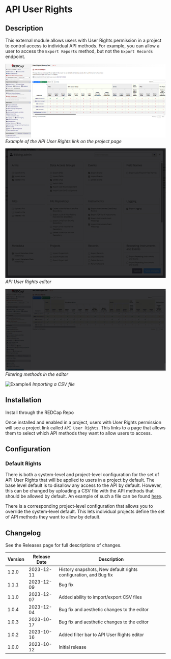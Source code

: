 # API User Rights

## Description
This external module allows users with User Rights permission in a project to control access to individual API methods. For example, you can allow a user to access the `Export Reports` method, but not the `Export Records` endpoint.

![Example1](images/api_user_rights_project_page.png)
*Example of the API User Rights link on the project page*

![Example2](images/api_user_rights_selecting_methods.gif)
*API User Rights editor*

![Example3](images/api_user_rights_filtering_methods.gif)
*Filtering methods in the editor*

![Example4](images/api_user_rights_csv_import.gif)
*Importing a CSV file*

## Installation
Install through the REDCap Repo

 Once installed and enabled in a project, users with User Rights permission will see a project link called `API User Rights`. This links to a page that allows them to select which API methods they want to allow users to access.

## Configuration

### Default Rights

There is both a system-level and project-level configuration for the set of API User Rights that will be applied to users in a project by default. The base level default is to disallow any access to the API by default. However, this can be changed by uploading a CSV file with the API methods that should be allowed by default. An example of such a file can be found [here](files/API_User_Rights_Default_Template.csv).

There is a corresponding project-level configuration that allows you to override the system-level default. This lets individual projects define the set of API methods they want to allow by default.


## Changelog

See the Releases page for full descriptions of changes.

| Version | Release Date | Description                                                      |
| ------- | ------------ | ---------------------------------------------------------------- |
| 1.2.0   | 2023-12-11   | History snapshots, New default rights configuration, and Bug fix |
| 1.1.1   | 2023-12-09   | Bug fix                                                          |
| 1.1.0   | 2023-12-07   | Added ability to import/export CSV files                         |
| 1.0.4   | 2023-12-04   | Bug fix and aesthetic changes to the editor                      |
| 1.0.3   | 2023-10-17   | Bug fix and aesthetic changes to the editor                      |
| 1.0.2   | 2023-10-16   | Added filter bar to API User Rights editor                       |
| 1.0.0   | 2023-10-12   | Initial release                                                  |

